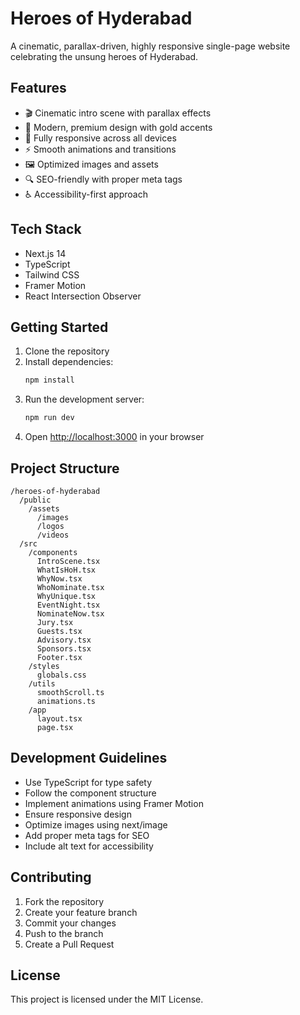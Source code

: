 # Heroes of Hyderabad

A cinematic, parallax-driven, highly responsive single-page website celebrating the unsung heroes of Hyderabad.

## Features

- 🎬 Cinematic intro scene with parallax effects
- 🎨 Modern, premium design with gold accents
- 📱 Fully responsive across all devices
- ⚡ Smooth animations and transitions
- 🖼️ Optimized images and assets
- 🔍 SEO-friendly with proper meta tags
- ♿ Accessibility-first approach

## Tech Stack

- Next.js 14
- TypeScript
- Tailwind CSS
- Framer Motion
- React Intersection Observer

## Getting Started

1. Clone the repository
2. Install dependencies:
   ```bash
   npm install
   ```
3. Run the development server:
   ```bash
   npm run dev
   ```
4. Open [http://localhost:3000](http://localhost:3000) in your browser

## Project Structure

```
/heroes-of-hyderabad
  /public
    /assets
      /images
      /logos
      /videos
  /src
    /components
      IntroScene.tsx
      WhatIsHoH.tsx
      WhyNow.tsx
      WhoNominate.tsx
      WhyUnique.tsx
      EventNight.tsx
      NominateNow.tsx
      Jury.tsx
      Guests.tsx
      Advisory.tsx
      Sponsors.tsx
      Footer.tsx
    /styles
      globals.css
    /utils
      smoothScroll.ts
      animations.ts
    /app
      layout.tsx
      page.tsx
```

## Development Guidelines

- Use TypeScript for type safety
- Follow the component structure
- Implement animations using Framer Motion
- Ensure responsive design
- Optimize images using next/image
- Add proper meta tags for SEO
- Include alt text for accessibility

## Contributing

1. Fork the repository
2. Create your feature branch
3. Commit your changes
4. Push to the branch
5. Create a Pull Request

## License

This project is licensed under the MIT License.
